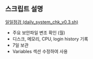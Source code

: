 ## 스크립트 설명

[일일점검 (daily_system_chk_v0.3.sh)](https://github.com/wlsejrdyd/scripts/blob/main/daily_system_chk_v0.3.sh)
* 주요 보안파일 변조 확인 (월)
* 디스크, 메모리, CPU, login history 기록
* 7일 보관
* Variables 섹션 수정하여 사용
